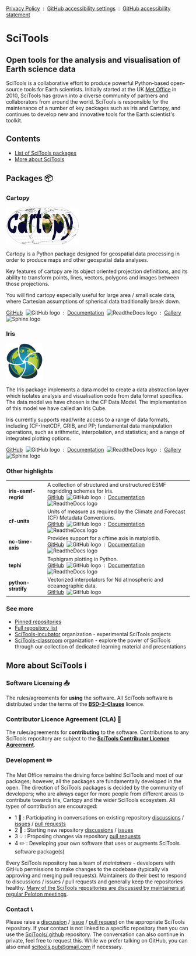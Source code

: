 [Privacy Policy](privacy_policy.md) &nbsp;:&nbsp; [GitHub accessibility settings](https://docs.github.com/en/get-started/accessibility) &nbsp;:&nbsp; [GitHub accessibility statement](https://accessibility.github.com/)

# SciTools

## Open tools for the analysis and visualisation of Earth science data

SciTools is a collaborative effort to produce powerful Python-based open-source tools for Earth scientists. Initially started at the UK [Met Office](https://www.metoffice.gov.uk/) in 2010, SciTools has grown into a diverse community of partners and collaborators from around the world. SciTools is responsible for the maintenance of a number of key packages such as Iris and Cartopy, and continues to develop new and innovative tools for the Earth scientist's toolkit.

## Contents

- [List of SciTools packages](#packages-package)
- [More about SciTools](#more-about-scitools-information_source)

## Packages :package:

### Cartopy

<img src="https://raw.githubusercontent.com/SciTools/cartopy/main/docs/source/_static/cartopy.png" height="100" alt="cartopy logo">

Cartopy is a Python package designed for geospatial data processing in order to produce maps and other geospatial data analyses.

Key features of cartopy are its object oriented projection definitions, and its ability to transform points, lines, vectors, polygons and images between those projections.

You will find cartopy especially useful for large area / small scale data, where Cartesian assumptions of spherical data traditionally break down.

[GitHub](https://github.com/SciTools/cartopy) &nbsp;<img src="https://cdn.simpleicons.org/github/_/eee?viewbox=auto" alt="GitHub logo" height="12">
&nbsp;:&nbsp;
[Documentation](https://scitools.org.uk/cartopy/docs/latest/) &nbsp;<img src="https://cdn.simpleicons.org/readthedocs/_/eee?viewbox=auto" alt="ReadtheDocs logo" height="12">
&nbsp;:&nbsp;
[Gallery](https://scitools.org.uk/cartopy/docs/latest/gallery/index.html) &nbsp;<img src="https://cdn.simpleicons.org/sphinx/_/eee?viewbox=auto" alt="Sphinx logo" height="12">

### Iris

<img src="https://raw.githubusercontent.com/SciTools/iris/main/docs/src/_static/iris-logo.svg" height="100" alt="iris logo">

The Iris package implements a data model to create a data abstraction layer which isolates analysis and visualisation code from data format specifics. The data model we have chosen is the CF Data Model. The implementation of this model we have called an Iris Cube.

Iris currently supports read/write access to a range of data formats, including (CF-)netCDF, GRIB, and PP; fundamental data manipulation operations, such as arithmetic, interpolation, and statistics; and a range of integrated plotting options.

<!--- Accessible badge colour palette from https://venngage.com/tools/accessible-color-palette-generator: #b9e192 #cfebb6 #b3c7f7 #f8b8d0 #f194b8 -->

[GitHub](https://github.com/SciTools/iris) &nbsp;<img src="https://cdn.simpleicons.org/github/_/eee?viewbox=auto" alt="GitHub logo" height="12">
&nbsp;:&nbsp;
[Documentation](https://scitools-iris.readthedocs.io/en/stable/) &nbsp;<img src="https://cdn.simpleicons.org/readthedocs/_/eee?viewbox=auto" alt="ReadtheDocs logo" height="12">
&nbsp;:&nbsp;
[Gallery](https://scitools-iris.readthedocs.io/en/stable/generated/gallery/index.html) &nbsp;<img src="https://cdn.simpleicons.org/sphinx/_/eee?viewbox=auto" alt="Sphinx logo" height="12">

### Other highlights

|   |   |
| - | - |
| **iris-esmf-regrid** | A collection of structured and unstructured ESMF regridding schemes for Iris.<br>[GitHub](https://github.com/SciTools-incubator/iris-esmf-regrid) &nbsp;<img src="https://cdn.simpleicons.org/github/_/eee?viewbox=auto" alt="GitHub logo" height="12"> &nbsp;:&nbsp; [Documentation](https://iris-esmf-regrid.readthedocs.io/en/stable/) &nbsp;<img src="https://cdn.simpleicons.org/readthedocs/_/eee?viewbox=auto" alt="ReadtheDocs logo" height="12"> |
| **cf-units** | Units of measure as required by the Climate and Forecast (CF) Metadata Conventions.<br>[GitHub](https://github.com/SciTools/cf-units) &nbsp;<img src="https://cdn.simpleicons.org/github/_/eee?viewbox=auto" alt="GitHub logo" height="12"> &nbsp;:&nbsp; [Documentation](https://cf-units.readthedocs.io/en/stable/) &nbsp;<img src="https://cdn.simpleicons.org/readthedocs/_/eee?viewbox=auto" alt="ReadtheDocs logo" height="12"> |
| **nc-time-axis** | Provides support for a cftime axis in matplotlib.<br>[GitHub](https://github.com/SciTools/nc-time-axis) &nbsp;<img src="https://cdn.simpleicons.org/github/_/eee?viewbox=auto" alt="GitHub logo" height="12"> &nbsp;:&nbsp; [Documentation](https://nc-time-axis.readthedocs.io/en/stable/) &nbsp;<img src="https://cdn.simpleicons.org/readthedocs/_/eee?viewbox=auto" alt="ReadtheDocs logo" height="12"> |
| **tephi** | Tephigram plotting in Python.<br>[GitHub](https://github.com/SciTools/tephi) &nbsp;<img src="https://cdn.simpleicons.org/github/_/eee?viewbox=auto" alt="GitHub logo" height="12"> &nbsp;:&nbsp; [Documentation](http://tephi.readthedocs.org/) &nbsp;<img src="https://cdn.simpleicons.org/readthedocs/_/eee?viewbox=auto" alt="ReadtheDocs logo" height="12"> |
| **python-stratify** | Vectorized interpolators for Nd atmospheric and oceanographic data.<br>[GitHub](https://github.com/SciTools/python-stratify) &nbsp;<img src="https://cdn.simpleicons.org/github/_/eee?viewbox=auto" alt="GitHub logo" height="12"> |

### See more

- [Pinned repositories](https://github.com/SciTools#:~:text=Pinned)
- [Full repository list](https://github.com/SciTools#org-profile-repositories)
- [SciTools-incubator](https://github.com/SciTools-incubator) organization - experimental SciTools projects
- [SciTools-classroom](https://github.com/SciTools-classroom) organization - explore the power of SciTools through our collection of dedicated learning material and presentations

## More about SciTools :information_source:

### Software Licensing :inbox_tray:

The rules/agreements for **using** the software. All SciTools software is distributed under the terms of the [**BSD-3-Clause**](https://spdx.org/licenses/BSD-3-Clause.html) licence.

### Contributor Licence Agreement (CLA) :pencil:

The rules/agreements for **contributing** to the software. Contributions to any SciTools repository are subject to the [**SciTools Contributor Licence Agreement**](https://cla-assistant.io/SciTools/).

### Development :pencil2:

The Met Office remains the driving force behind SciTools and most of our packages; however, all the packages are fundamentally developed in the open. The direction of SciTools packages is decided by the community of developers; who are always eager for more people from different areas to contribute towards Iris, Cartopy and the wider SciTools ecosystem. All types of contribution are encouraged:

<!--- The list below has slightly odd formatting around the emojis to help it behave better with screen readers (keeping the page more accessible). -->

- 1 :speech_balloon: : Participating in conversations on existing repository [discussions](https://docs.github.com/en/discussions/collaborating-with-your-community-using-discussions/about-discussions) / [issues](https://docs.github.com/en/issues/tracking-your-work-with-issues/about-issues) / [pull requests](https://docs.github.com/en/pull-requests/collaborating-with-pull-requests/proposing-changes-to-your-work-with-pull-requests/about-pull-requests)
- 2 :bell: : Starting new repository [discussions](https://docs.github.com/en/discussions/collaborating-with-your-community-using-discussions/about-discussions) / [issues](https://docs.github.com/en/issues/tracking-your-work-with-issues/about-issues)
- 3 :bulb: : Proposing changes via repository [pull requests](https://docs.github.com/en/pull-requests/collaborating-with-pull-requests/proposing-changes-to-your-work-with-pull-requests/about-pull-requests)
- 4 :pencil2: : Developing your own software that uses or augments SciTools software package(s)

Every SciTools repository has a team of _maintainers_ - developers with GitHub permissions to make changes to the codebase (typically via approving and merging pull requests). Maintainers do their best to respond to discussions / issues / pull requests and generally keep the repositories healthy. [Many of the SciTools repositories are discussed by maintainers at regular Peloton meetings](https://github.com/orgs/SciTools/projects/13?pane=info).

### Contact :telephone_receiver:

Please raise a [discussion](https://docs.github.com/en/discussions/collaborating-with-your-community-using-discussions/about-discussions) / [issue](https://docs.github.com/en/issues/tracking-your-work-with-issues/about-issues) / [pull request](https://docs.github.com/en/pull-requests/collaborating-with-pull-requests/proposing-changes-to-your-work-with-pull-requests/about-pull-requests) on the appropriate SciTools repository. If your contact is not linked to a specific repository then you can use the [SciTools/.github](https://github.com/SciTools/.github) repository. The conversation can also continue in private, feel free to request this. While we prefer talking on GitHub, you can also email scitools.pub@gmail.com if necessary.
